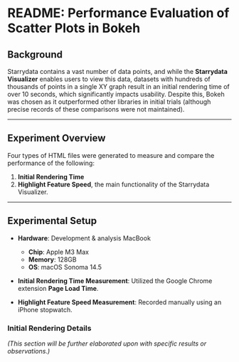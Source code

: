 # README: Performance Evaluation of Scatter Plots in Bokeh

## Background

Starrydata contains a vast number of data points, and while the **Starrydata Visualizer** enables users to view this data, datasets with hundreds of thousands of points in a single XY graph result in an initial rendering time of over 10 seconds, which significantly impacts usability. Despite this, Bokeh was chosen as it outperformed other libraries in initial trials (although precise records of these comparisons were not maintained).

---

## Experiment Overview

Four types of HTML files were generated to measure and compare the performance of the following:

1. **Initial Rendering Time**
2. **Highlight Feature Speed**, the main functionality of the Starrydata Visualizer.

---

## Experimental Setup

- **Hardware**: Development & analysis MacBook
  - **Chip**: Apple M3 Max
  - **Memory**: 128GB
  - **OS**: macOS Sonoma 14.5

- **Initial Rendering Time Measurement**:
  Utilized the Google Chrome extension **Page Load Time**.

- **Highlight Feature Speed Measurement**:
  Recorded manually using an iPhone stopwatch.

### Initial Rendering Details

*(This section will be further elaborated upon with specific results or observations.)*
